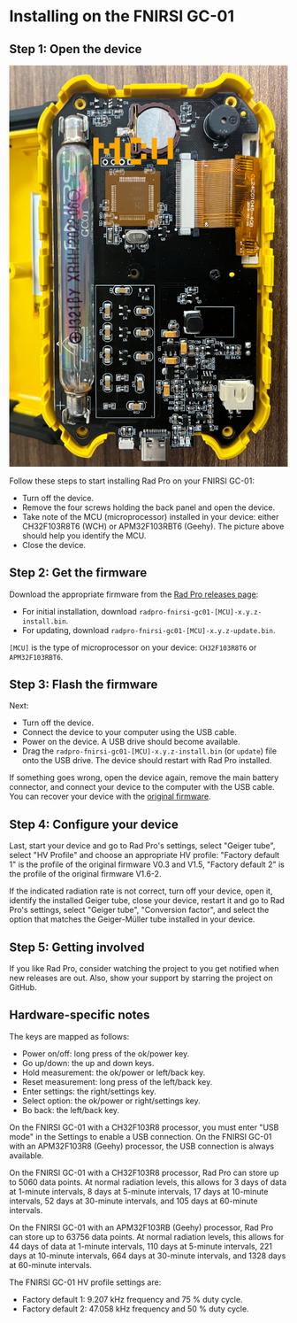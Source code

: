# Installing on the FNIRSI GC-01

## Step 1: Open the device

![FNIRSI GC-01 circuit board types](img/gc-01-board-type.jpg)

Follow these steps to start installing Rad Pro on your FNIRSI GC-01:

* Turn off the device.
* Remove the four screws holding the back panel and open the device.
* Take note of the MCU (microprocessor) installed in your device: either CH32F103R8T6 (WCH) or APM32F103RBT6 (Geehy). The picture above should help you identify the MCU.
* Close the device.

## Step 2: Get the firmware

Download the appropriate firmware from the [Rad Pro releases page](https://github.com/Gissio/radpro/releases):
  * For initial installation, download `radpro-fnirsi-gc01-[MCU]-x.y.z-install.bin`.
  * For updating, download `radpro-fnirsi-gc01-[MCU]-x.y.z-update.bin`.

`[MCU]` is the type of microprocessor on your device: `CH32F103R8T6` or `APM32F103RBT6`.

## Step 3: Flash the firmware

Next:

* Turn off the device.
* Connect the device to your computer using the USB cable.
* Power on the device. A USB drive should become available.
* Drag the `radpro-fnirsi-gc01-[MCU]-x.y.z-install.bin` (or `update`) file onto the USB drive. The device should restart with Rad Pro installed.

If something goes wrong, open the device again, remove the main battery connector, and connect your device to the computer with the USB cable. You can recover your device with the [original firmware](firmware).

## Step 4: Configure your device

Last, start your device and go to Rad Pro's settings, select "Geiger tube", select "HV Profile" and choose an appropriate HV profile: "Factory default 1" is the profile of the original firmware V0.3 and V1.5, "Factory default 2" is the profile of the original firmware V1.6-2.

If the indicated radiation rate is not correct, turn off your device, open it, identify the installed Geiger tube, close your device, restart it and go to Rad Pro's settings, select "Geiger tube", "Conversion factor", and select the option that matches the Geiger-Müller tube installed in your device.

## Step 5: Getting involved

If you like Rad Pro, consider watching the project to you get notified when new releases are out. Also, show your support by starring the project on GitHub.

## Hardware-specific notes

The keys are mapped as follows:

  * Power on/off: long press of the ok/power key.
  * Go up/down: the up and down keys.
  * Hold measurement: the ok/power or left/back key.
  * Reset measurement: long press of the left/back key.
  * Enter settings: the right/settings key.
  * Select option: the ok/power or right/settings key.
  * Bo back: the left/back key.

On the FNIRSI GC-01 with a CH32F103R8 processor, you must enter "USB mode" in the Settings to enable a USB connection. On the FNIRSI GC-01 with an APM32F103R8 (Geehy) processor, the USB connection is always available. 

On the FNIRSI GC-01 with a CH32F103R8 processor, Rad Pro can store up to 5060 data points. At normal radiation levels, this allows for 3 days of data at 1-minute intervals, 8 days at 5-minute intervals, 17 days at 10-minute intervals, 52 days at 30-minute intervals, and 105 days at 60-minute intervals.

On the FNIRSI GC-01 with an APM32F103RB (Geehy) processor, Rad Pro can store up to 63756 data points. At normal radiation levels, this allows for 44 days of data at 1-minute intervals, 110 days at 5-minute intervals, 221 days at 10-minute intervals, 664 days at 30-minute intervals, and 1328 days at 60-minute intervals.

The FNIRSI GC-01 HV profile settings are:

* Factory default 1: 9.207 kHz frequency and 75 % duty cycle.
* Factory default 2: 47.058 kHz frequency and 50 % duty cycle.

